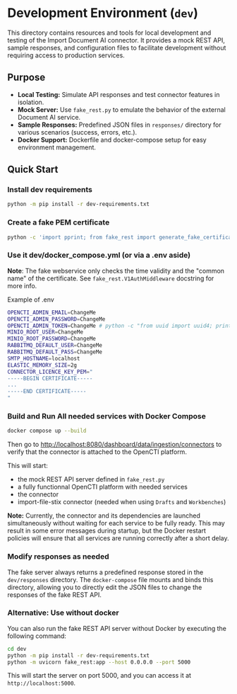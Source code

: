 # Development Environment (`dev`)

This directory contains resources and tools for local development and testing of the Import Document AI connector. It provides a mock REST API, sample responses, and configuration files to facilitate development without requiring access to production services.

## Purpose

- **Local Testing:** Simulate API responses and test connector features in isolation.
- **Mock Server:** Use `fake_rest.py` to emulate the behavior of the external Document AI service.
- **Sample Responses:** Predefined JSON files in `responses/` directory for various scenarios (success, errors, etc.).
- **Docker Support:** Dockerfile and docker-compose setup for easy environment management.

## Quick Start

### Install dev requirements

```bash
python -m pip install -r dev-requirements.txt
```

### Create a fake PEM certificate

```bash
python -c 'import pprint; from fake_rest import generate_fake_certificate; print(generate_fake_certificate("test", None, None, False).decode())'
```

### Use it dev/docker_compose.yml (or via a .env aside)

**Note**: The fake webservice only checks the time validity and the "common name" of the certificate. See `fake_rest.V1AuthMiddleware` docstring for more info.

Example of .env

```bash
OPENCTI_ADMIN_EMAIL=ChangeMe
OPENCTI_ADMIN_PASSWORD=ChangeMe
OPENCTI_ADMIN_TOKEN=ChangeMe # python -c "from uuid import uuid4; print(uuid4())"
MINIO_ROOT_USER=ChangeMe
MINIO_ROOT_PASSWORD=ChangeMe
RABBITMQ_DEFAULT_USER=ChangeMe
RABBITMQ_DEFAULT_PASS=ChangeMe
SMTP_HOSTNAME=localhost
ELASTIC_MEMORY_SIZE=2g
CONNECTOR_LICENCE_KEY_PEM="
-----BEGIN CERTIFICATE-----
...
-----END CERTIFICATE-----
"
```

### Build and Run All needed services with Docker Compose

```bash
docker compose up --build
```

Then go to [http://localhost:8080/dashboard/data/ingestion/connectors](http://localhost:8080/dashboard/data/ingestion/connectors) to verify that the connector is attached to the OpenCTI platform.

This will start:

- the mock REST API server defined in `fake_rest.py`
- a fully functionnal OpenCTI platform with needed services
- the connector
- import-file-stix connector (needed when using `Drafts` and `Workbenches`)

**Note:** Currently, the connector and its dependencies are launched simultaneously without waiting for each service to be fully ready. This may result in some error messages during startup, but the Docker restart policies will ensure that all services are running correctly after a short delay.

### Modify responses as needed

The fake server always returns a predefined response stored in the `dev/responses` directory. The `docker-compose` file mounts and binds this directory, allowing you to directly edit the JSON files to change the responses of the fake REST API.

### Alternative:  Use without docker

You can also run the fake REST API server without Docker by executing the following command:

```bash
cd dev
python -m pip install -r dev-requirements.txt
python -m uvicorn fake_rest:app --host 0.0.0.0 --port 5000
```

This will start the server on port 5000, and you can access it at `http://localhost:5000`.
